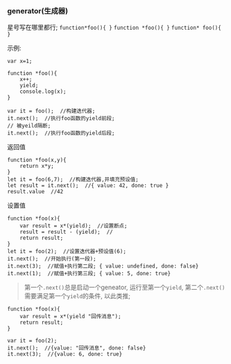 ### generator(生成器)

星号写在哪里都行;
`function*foo(){ }` `function *foo(){ }` `function* foo(){ }`

示例:
```
var x=1;

function *foo(){
    x++;
    yield;
    console.log(x);
}

var it = foo();  //构建迭代器;
it.next();  //执行foo函数的yield前段;
// 被yeild隔断;
it.next();  //执行foo函数的yield后段;
```

返回值
```
function *foo(x,y){
    return x*y;
}
let it = foo(6,7);  //构建迭代器,并填充预设值;
let result = it.next();  //{ value: 42, done: true }
result.value  //42
```

设置值
```
function *foo(x){
    var result = x*(yield);  //设置断点;
    result = result - (yield);  //
    return result;
}
let it = foo(2);  //设置迭代器+预设值(6);
it.next();  //开始执行(第一段);
it.next(3);  //赋值+执行第二段; { value: undefined, done: false}
it.next(1);  //赋值+执行第三段; { value: 5, done: true}
```

> 第一个`.next()`总是启动一个geneator, 运行至第一个`yield`, 第二个`.next()`需要满足第一个`yield`的条件, 以此类推;



```
function *foo(x){
    var result = x*(yield "回传消息");
    return result;
}

var it = foo(2);
it.next();  //{value: "回传消息", done: false}
it.next(3);  //{value: 6, done: true}
```